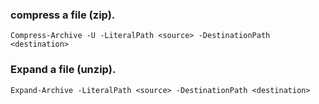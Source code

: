 ### compress a file (zip).
```
Compress-Archive -U -LiteralPath <source> -DestinationPath <destination>
```

### Expand a file (unzip).
```
Expand-Archive -LiteralPath <source> -DestinationPath <destination>
```

